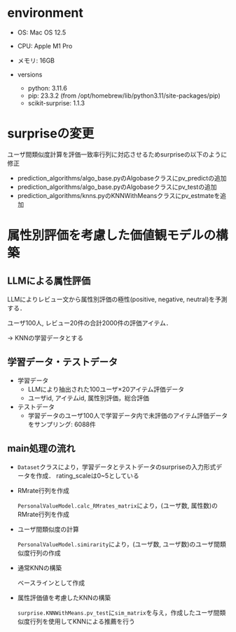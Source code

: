 # environment
- OS: Mac OS 12.5
- CPU: Apple M1 Pro
- メモリ: 16GB

- versions
  - python: 3.11.6
  - pip: 23.3.2 (from /opt/homebrew/lib/python3.11/site-packages/pip)
  - scikit-surprise: 1.1.3

# surpriseの変更
ユーザ間類似度計算を評価一致率行列に対応させるためsurpriseの以下のように修正
- prediction_algorithms/algo_base.pyのAlgobaseクラスにpv_predictの追加
- prediction_algorithms/algo_base.pyのAlgobaseクラスにpv_testの追加
- prediction_algorithms/knns.pyのKNNWithMeansクラスにpv_estmateを追加

# 属性別評価を考慮した価値観モデルの構築
## LLMによる属性評価
LLMによりレビュー文から属性別評価の極性(positive, negative, neutral)を予測する．

ユーザ100人, レビュー20件の合計2000件の評価アイテム．

-> KNNの学習データとする

## 学習データ・テストデータ
- 学習データ
  - LLMにより抽出された100ユーザ×20アイテム評価データ
  - ユーザid, アイテムid, 属性別評価，総合評価
- テストデータ
  - 学習データのユーザ100人で学習データ内で未評価のアイテム評価データをサンプリング: 6088件

## main処理の流れ
- `Dataset`クラスにより，学習データとテストデータのsurpriseの入力形式データを作成．
    rating_scaleは0~5としている
- RMrate行列を作成

  `PersonalValueModel.calc_RMrates_matrix`により，(ユーザ数, 属性数)のRMrate行列を作成
- ユーザ間類似度の計算

  `PersonalValueModel.simirarity`により，(ユーザ数, ユーザ数)のユーザ間類似度行列の作成
- 通常KNNの構築

   ベースラインとして作成
- 属性評価値を考慮したKNNの構築

  `surprise.KNNWithMeans.pv_test`に`sim_matrix`を与え，作成したユーザ間類似度行列を使用してKNNによる推薦を行う